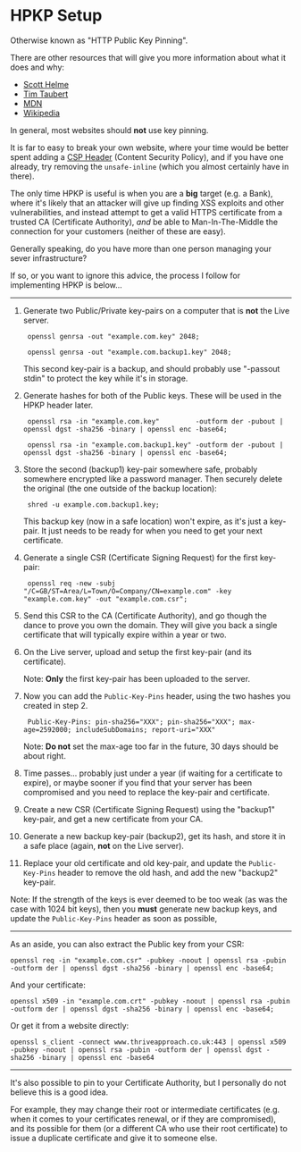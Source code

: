 
# HPKP Setup

Otherwise known as "HTTP Public Key Pinning".

There are other resources that will give you more information about what it does and why:

* [Scott Helme](https://scotthelme.co.uk/hpkp-http-public-key-pinning/)
* [Tim Taubert](https://timtaubert.de/blog/2014/10/http-public-key-pinning-explained/)
* [MDN](https://developer.mozilla.org/en/docs/Web/Security/Public_Key_Pinning)
* [Wikipedia](https://en.wikipedia.org/wiki/HTTP_Public_Key_Pinning)

In general, most websites should **not** use key pinning.

It is far to easy to break your own website, where your time would be better spent adding a [CSP Header](https://developer.mozilla.org/en-US/docs/Web/Security/CSP) (Content Security Policy), and if you have one already, try removing the `unsafe-inline` (which you almost certainly have in there).

The only time HPKP is useful is when you are a **big** target (e.g. a Bank), where it's likely that an attacker will give up finding XSS exploits and other vulnerabilities, and instead attempt to get a valid HTTPS certificate from a trusted CA (Certificate Authority), *and* be able to Man-In-The-Middle the connection for your customers (neither of these are easy).

Generally speaking, do you have more than one person managing your sever infrastructure?

If so, or you want to ignore this advice, the process I follow for implementing HPKP is below...

---

1. Generate two Public/Private key-pairs on a computer that is **not** the Live server.

		openssl genrsa -out "example.com.key" 2048;

		openssl genrsa -out "example.com.backup1.key" 2048;

	This second key-pair is a backup, and should probably use "-passout stdin" to protect the key while it's in storage.

2. Generate hashes for both of the Public keys. These will be used in the HPKP header later.

		openssl rsa -in "example.com.key"         -outform der -pubout | openssl dgst -sha256 -binary | openssl enc -base64;

		openssl rsa -in "example.com.backup1.key" -outform der -pubout | openssl dgst -sha256 -binary | openssl enc -base64;

3. Store the second (backup1) key-pair somewhere safe, probably somewhere encrypted like a password manager. Then securely delete the original (the one outside of the backup location):

		shred -u example.com.backup1.key;

	This backup key (now in a safe location) won't expire, as it's just a key-pair. It just needs to be ready for when you need to get your next certificate.

4. Generate a single CSR (Certificate Signing Request) for the first key-pair:

		openssl req -new -subj "/C=GB/ST=Area/L=Town/O=Company/CN=example.com" -key "example.com.key" -out "example.com.csr";

5. Send this CSR to the CA (Certificate Authority), and go though the dance to prove you own the domain. They will give you back a single certificate that will typically expire within a year or two.

6. On the Live server, upload and setup the first key-pair (and its certificate).

	Note: **Only** the first key-pair has been uploaded to the server.

7. Now you can add the `Public-Key-Pins` header, using the two hashes you created in step 2.

		Public-Key-Pins: pin-sha256="XXX"; pin-sha256="XXX"; max-age=2592000; includeSubDomains; report-uri="XXX"

	Note: **Do not** set the max-age too far in the future, 30 days should be about right.

8. Time passes... probably just under a year (if waiting for a certificate to expire), or maybe sooner if you find that your server has been compromised and you need to replace the key-pair and certificate.

9. Create a new CSR (Certificate Signing Request) using the "backup1" key-pair, and get a new certificate from your CA.

10. Generate a new backup key-pair (backup2), get its hash, and store it in a safe place (again, **not** on the Live server).

11. Replace your old certificate and old key-pair, and update the `Public-Key-Pins` header to remove the old hash, and add the new "backup2" key-pair.

Note: If the strength of the keys is ever deemed to be too weak (as was the case with 1024 bit keys), then you **must** generate new backup keys, and update the `Public-Key-Pins` header as soon as possible,

---

As an aside, you can also extract the Public key from your CSR:

	openssl req -in "example.com.csr" -pubkey -noout | openssl rsa -pubin -outform der | openssl dgst -sha256 -binary | openssl enc -base64;

And your certificate:

	openssl x509 -in "example.com.crt" -pubkey -noout | openssl rsa -pubin -outform der | openssl dgst -sha256 -binary | openssl enc -base64;

Or get it from a website directly:

	openssl s_client -connect www.thriveapproach.co.uk:443 | openssl x509 -pubkey -noout | openssl rsa -pubin -outform der | openssl dgst -sha256 -binary | openssl enc -base64

---

It's also possible to pin to your Certificate Authority, but I personally do not believe this is a good idea.

For example, they may change their root or intermediate certificates (e.g. when it comes to your certificates renewal, or if they are compromised), and its possible for them (or a different CA who use their root certificate) to issue a duplicate certificate and give it to someone else.

